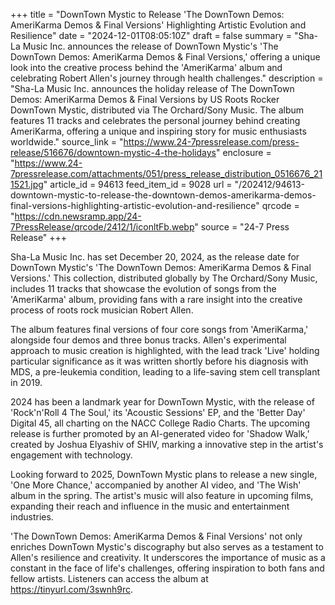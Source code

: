 +++
title = "DownTown Mystic to Release 'The DownTown Demos: AmeriKarma Demos & Final Versions' Highlighting Artistic Evolution and Resilience"
date = "2024-12-01T08:05:10Z"
draft = false
summary = "Sha-La Music Inc. announces the release of DownTown Mystic's 'The DownTown Demos: AmeriKarma Demos & Final Versions,' offering a unique look into the creative process behind the 'AmeriKarma' album and celebrating Robert Allen's journey through health challenges."
description = "Sha-La Music Inc. announces the holiday release of The DownTown Demos: AmeriKarma Demos & Final Versions by US Roots Rocker DownTown Mystic, distributed via The Orchard/Sony Music. The album features 11 tracks and celebrates the personal journey behind creating AmeriKarma, offering a unique and inspiring story for music enthusiasts worldwide."
source_link = "https://www.24-7pressrelease.com/press-release/516676/downtown-mystic-4-the-holidays"
enclosure = "https://www.24-7pressrelease.com/attachments/051/press_release_distribution_0516676_211521.jpg"
article_id = 94613
feed_item_id = 9028
url = "/202412/94613-downtown-mystic-to-release-the-downtown-demos-amerikarma-demos-final-versions-highlighting-artistic-evolution-and-resilience"
qrcode = "https://cdn.newsramp.app/24-7PressRelease/qrcode/2412/1/iconltFb.webp"
source = "24-7 Press Release"
+++

<p>Sha-La Music Inc. has set December 20, 2024, as the release date for DownTown Mystic's 'The DownTown Demos: AmeriKarma Demos & Final Versions.' This collection, distributed globally by The Orchard/Sony Music, includes 11 tracks that showcase the evolution of songs from the 'AmeriKarma' album, providing fans with a rare insight into the creative process of roots rock musician Robert Allen.</p><p>The album features final versions of four core songs from 'AmeriKarma,' alongside four demos and three bonus tracks. Allen's experimental approach to music creation is highlighted, with the lead track 'Live' holding particular significance as it was written shortly before his diagnosis with MDS, a pre-leukemia condition, leading to a life-saving stem cell transplant in 2019.</p><p>2024 has been a landmark year for DownTown Mystic, with the release of 'Rock'n'Roll 4 The Soul,' its 'Acoustic Sessions' EP, and the 'Better Day' Digital 45, all charting on the NACC College Radio Charts. The upcoming release is further promoted by an AI-generated video for 'Shadow Walk,' created by Joshua Elyashiv of SHIV, marking a innovative step in the artist's engagement with technology.</p><p>Looking forward to 2025, DownTown Mystic plans to release a new single, 'One More Chance,' accompanied by another AI video, and 'The Wish' album in the spring. The artist's music will also feature in upcoming films, expanding their reach and influence in the music and entertainment industries.</p><p>'The DownTown Demos: AmeriKarma Demos & Final Versions' not only enriches DownTown Mystic's discography but also serves as a testament to Allen's resilience and creativity. It underscores the importance of music as a constant in the face of life's challenges, offering inspiration to both fans and fellow artists. Listeners can access the album at <a href='https://tinyurl.com/3swnh9rc' rel='nofollow' target='_blank'>https://tinyurl.com/3swnh9rc</a>.</p>